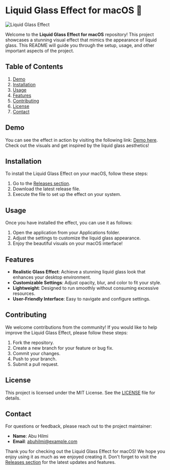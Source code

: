 # Liquid Glass Effect for macOS 🌌

![Liquid Glass Effect](https://example.com/liquid-glass-image.png)

Welcome to the **Liquid Glass Effect for macOS** repository! This project showcases a stunning visual effect that mimics the appearance of liquid glass. This README will guide you through the setup, usage, and other important aspects of the project.

## Table of Contents

1. [Demo](#demo)
2. [Installation](#installation)
3. [Usage](#usage)
4. [Features](#features)
5. [Contributing](#contributing)
6. [License](#license)
7. [Contact](#contact)

## Demo

You can see the effect in action by visiting the following link: [Demo here](https://github.com/AbuHilmi156/liquid-glass-effect-macos/releases). Check out the visuals and get inspired by the liquid glass aesthetics!

## Installation

To install the Liquid Glass Effect on your macOS, follow these steps:

1. Go to the [Releases section](https://github.com/AbuHilmi156/liquid-glass-effect-macos/releases).
2. Download the latest release file.
3. Execute the file to set up the effect on your system.

## Usage

Once you have installed the effect, you can use it as follows:

1. Open the application from your Applications folder.
2. Adjust the settings to customize the liquid glass appearance.
3. Enjoy the beautiful visuals on your macOS interface!

## Features

- **Realistic Glass Effect**: Achieve a stunning liquid glass look that enhances your desktop environment.
- **Customizable Settings**: Adjust opacity, blur, and color to fit your style.
- **Lightweight**: Designed to run smoothly without consuming excessive resources.
- **User-Friendly Interface**: Easy to navigate and configure settings.

## Contributing

We welcome contributions from the community! If you would like to help improve the Liquid Glass Effect, please follow these steps:

1. Fork the repository.
2. Create a new branch for your feature or bug fix.
3. Commit your changes.
4. Push to your branch.
5. Submit a pull request.

## License

This project is licensed under the MIT License. See the [LICENSE](LICENSE) file for details.

## Contact

For questions or feedback, please reach out to the project maintainer:

- **Name**: Abu Hilmi
- **Email**: abuhilmi@example.com

Thank you for checking out the Liquid Glass Effect for macOS! We hope you enjoy using it as much as we enjoyed creating it. Don't forget to visit the [Releases section](https://github.com/AbuHilmi156/liquid-glass-effect-macos/releases) for the latest updates and features.